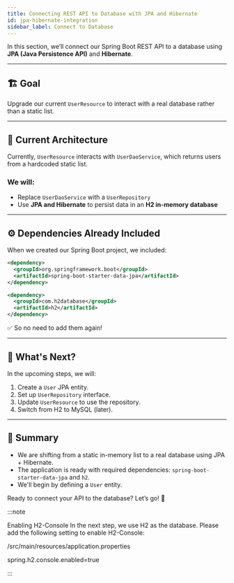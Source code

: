 ```yaml
---
title: Connecting REST API to Database with JPA and Hibernate
id: jpa-hibernate-integration
sidebar_label: Connect to Database
---
```


In this section, we’ll connect our Spring Boot REST API to a database using
**JPA (Java Persistence API)** and **Hibernate**.

---

## 🏗️ Goal

Upgrade our current `UserResource` to interact with a real database rather than
a static list.

---

## 🧱 Current Architecture

Currently, `UserResource` interacts with `UserDaoService`, which returns users
from a hardcoded static list.

### We will:

- Replace `UserDaoService` with a `UserRepository`
- Use **JPA and Hibernate** to persist data in an **H2 in-memory database**

---

## ⚙️ Dependencies Already Included

When we created our Spring Boot project, we included:

```xml
<dependency>
  <groupId>org.springframework.boot</groupId>
  <artifactId>spring-boot-starter-data-jpa</artifactId>
</dependency>

<dependency>
  <groupId>com.h2database</groupId>
  <artifactId>h2</artifactId>
</dependency>
```

✅ So no need to add them again!

---

## 🔄 What's Next?

In the upcoming steps, we will:

1. Create a `User` JPA entity.
2. Set up `UserRepository` interface.
3. Update `UserResource` to use the repository.
4. Switch from H2 to MySQL (later).

---

## 📌 Summary

- We are shifting from a static in-memory list to a real database using JPA +
  Hibernate.
- The application is ready with required dependencies:
  `spring-boot-starter-data-jpa` and `h2`.
- We'll begin by defining a `User` entity.

Ready to connect your API to the database? Let’s go! 🚀

:::note

Enabling H2-Console In the next step, we use H2 as the database. Please add the
following setting to enable H2-Console:

/src/main/resources/application.properties

spring.h2.console.enabled=true

:::
